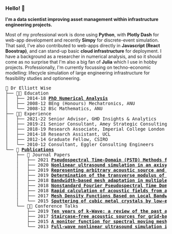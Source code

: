 ### Hello! 👋

**I'm a data scientist improving asset management within infrastructure engineering projects.**

Most of my professional work is done using **Python**, with **Plotly Dash** for web-app development and recently **Simpy** for discrete-event simulation.
That said, I've also contributed to web-apps directly in **Javascript (React Boostrap)**, and can stand-up basic **cloud infrastructure** for deployment.
I have a background as a researcher in numerical analysis, and so it should come as no surprise that I'm also a big fan of **Julia** which I use in hobby projects.
Professionally, I'm currently focussing on techno-economic modelling: lifecycle simulation of large engineering infrastructure for feasibility studies and optioneering.

<pre style="font-family:Menlo,'DejaVu Sans Mono',consolas,'Courier New',monospace">
🎉 Dr Elliott Wise
├── 🧑‍🎓 Education
│   ├── 2014-18 <span style="font-weight: bold"><a href="https://discovery.ucl.ac.uk/id/eprint/10061936/">PhD Numerical Analysis</a></span>
│   ├── 2008-12 BEng (Honours) Mechatronics, ANU
│   └── 2008-12 BSc Mathematics, ANU
├── 🧑‍💻 Experience
│   ├── 2021-22 Senior Advisor, GHD Insights & Analytics
│   ├── 2019-21 Senior Consultant, Amey Strategic Consulting
│   ├── 2018-19 Research Associate, Imperial College London
│   ├── 2014-18 Research Assistant, UCL
│   ├── 2012-14 Graduate Fellow, CSIRO
│   └── 2010-12 Consultant, Eggler Consulting Engineers
└── 📝 <span style="font-weight: bold"><a href="https://scholar.google.com/citations?user=5LE79rcAAAAJ">Publications</a></span>
    ├── 📕 Journal Papers
    │   ├── 2021 <span style="font-weight: bold"><a href="https://doi.org/10.1142/S2591728520500218">Pseudospectral Time-Domain (PSTD) Methods for the Wave Equation: Realizing Boundary Conditions with Discrete Sine and Cosine Transforms</a></span>
    │   ├── 2020 <span style="font-weight: bold"><a href="https://doi.org/10.1121/10.0002177">Nonlinear ultrasound simulation in an axisymmetric coordinate system using a k-space pseudospectral method</a></span>
    │   ├── 2019 <span style="font-weight: bold"><a href="https://doi.org/10.1121/1.5116132">Representing arbitrary acoustic source and sensor distributions in Fourier collocation methods</a></span>
    │   ├── 2019 <span style="font-weight: bold"><a href="https://doi.org/10.1007/s42452-019-0726-7">Determination of the transverse modulus of cylindrical samples by compression between two parallel flat plates</a></span>
    │   ├── 2018 <span style="font-weight: bold"><a href="https://doi.org/10.1016/j.jcp.2018.06.009">Bandwidth-based mesh adaptation in multiple dimensions</a></span>
    │   ├── 2018 <span style="font-weight: bold"><a href="https://arxiv.org/abs/1709.02962">Nonstandard Fourier Pseudospectral Time Domain (PSTD) Schemes for Partial Differential Equations</a></span>
    │   ├── 2018 <span style="font-weight: bold"><a href="https://doi.org/10.1121/1.5021245">Rapid calculation of acoustic fields from arbitrary continuous-wave sources</a></span>
    │   ├── 2017 <span style="font-weight: bold"><a href="https://doi.org/10.4208/cicp.OA-2016-0246">Mesh Density Functions Based on Local Bandwidth Applied to Moving Mesh Methods</a></span>
    │   └── 2015 <span style="font-weight: bold"><a href="https://doi.org/10.1016/j.commatsci.2015.05.008">Sputtering of cubic metal crystals by low-energy xenon-ions</a></span>
    └── 🧑‍🏫 Conference Talks
        ├── 2019 <span style="font-weight: bold"><a href="https://doi.org/10.1117/12.2507824">Ten years of k-Wave: a review of the past and a roadmap for the future</a></span>
        ├── 2017 <span style="font-weight: bold"><a href="https://doi.org/10.1109/ULTSYM.2017.8092730">Staircase-free acoustic sources for grid-based models of wave propagation</a></span>
        ├── 2015 <span style="font-weight: bold"><a href="https://doi.org/10.1063/1.4934446">A monitor function for spectral moving mesh methods applied to nonlinear acoustics</a></span>
        └── 2013 <span style="font-weight: bold"><a href="https://doi.org/10.1109/ULTSYM.2013.0349">Full-wave nonlinear ultrasound simulation in an axisymmetric coordinate system using the discrete sine and cosine transforms</a></span>
</pre>
